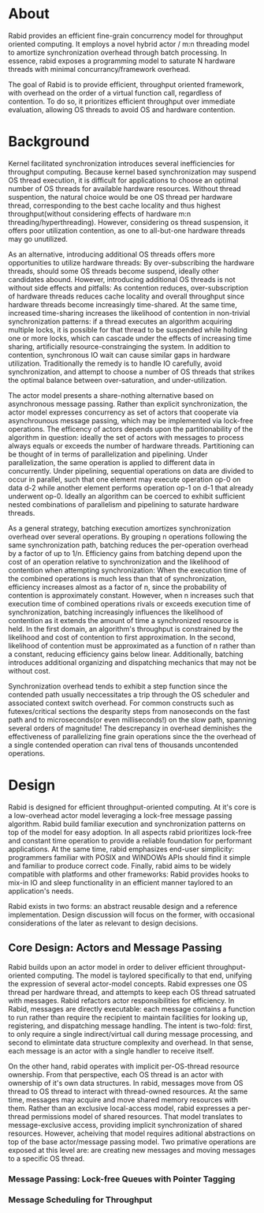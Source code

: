 # About #

Rabid provides an efficient fine-grain concurrency model for throughput oriented computing. It employs a novel hybrid actor / m:n threading model to amortize synchronization overhead through batch processing. In essence, rabid exposes a programming model to saturate N hardware threads with minimal concurrancy/framework overhead.

The goal of Rabid is to provide efficient, throughput oriented framework, with overhead on the order of a virtual function call, regardless of contention. To do so, it prioritizes efficient throughput over immediate evaluation, allowing OS threads to avoid OS and hardware contention.

# Background #

Kernel facilitated synchronization introduces several inefficiencies for throughput computing. Because kernel based synchronization may suspend OS thread execution, it is difficult for applications to choose an optimal number of OS threads for available hardware resources. Without thread suspention, the natural choice would be one OS thread per hardware thread, corresponding to the best cache locality and thus highest throughput(without considering effects of hardware m:n threading/hyperthreading). However, considering os thread suspension, it offers poor utilization contention, as one to all-but-one hardware threads may go unutilized.

As an alternative, introducing additional OS threads offers more opportunities to utilize hardware threads: By over-subscribing the hardware threads, should some OS threads become suspend, ideally other candidates abound. However, introducing additional OS threads is not without side effects and pitfalls: As contention reduces, over-subscription of hardware threads reduces cache locality and overall throughput since hardware threads become increasingly time-shared. At the same time, increased time-sharing increases the likelihood of contention in non-trivial synchronization patterns: if a thread executes an algorithm acquiring multiple locks, it is possible for that thread to be suspended while holding one or more locks, which can cascade under the effects of increasing time sharing, artificially resource-constrainging the system. In addition to contention, synchronous IO wait can cause similar gaps in hardware utilization. Traditionally the remedy is to handle IO carefully, avoid synchronization, and attempt to choose a number of OS threads that strikes the optimal balance between over-saturation, and under-utilization.

The actor model presents a share-nothing alternative based on asynchronous message passing. Rather than explicit synchronization, the actor model expresses concurrency as set of actors that cooperate via asynchrounous message passing, which may be implemented via lock-free operations. The efficency of actors depends upon the partitionability of the algorithm in question: ideally the set of actors with messages to process always equals or exceeds the number of hardware threads. Partitioning can be thought of in terms of parallelization and pipelining. Under parallelization, the same operation is applied to different data in concurrently. Under pipelining, sequential operations on data are divided to occur in parallel, such that one element may execute operation op-0 on data d-2 while another element performs operation op-1 on d-1 that already underwent op-0. Ideally an algorithm can be coerced to exhibit sufficient nested combinations of parallelism and pipelining to saturate hardware threads.

As a general strategy, batching execution amortizes synchronization overhead over several operations. By grouping n operations following the same synchronization path, batching reduces the per-operation overhead by a factor of up to 1/n. Efficiency gains from batching depend upon the cost of an operation relative to synchronization and the likelihood of contention when attempting synchronization: When the execution time of the combined operations is much less than that of synchronization, efficiency increases almost as a factor of n, since the probability of contention is approximately constant. However, when n increases such that execution time of combined operations rivals or exceeds execution time of synchronization, batching increasingly influences the likelihood of contention as it extends the amount of time a synchronized resource is held. In the first domain, an algorithm's throughput is constrained by the likelihood and cost of contention to first approximation. In the second, likelihood of contention must be approximated as a function of n rather than a constant, reducing efficiency gains below linear. Additionally, batching introduces additional organizing and dispatching mechanics that may not be without cost.

Synchronization overhead tends to exhibit a step function since the contended path usually neccessitates a trip through the OS scheduler and associated context switch overhead. For common constructs such as futexes/critical sections the desparity steps from nanoseconds on the fast path and to microseconds(or even milliseconds!) on the slow path, spanning several orders of magnitude! The descrepancy in overhead deminishes the effectiveness of parallelizing fine grain operations since the the overhead of a single contended operation can rival tens of thousands uncontended operations.

# Design #

Rabid is designed for efficient throughput-oriented computing. At it's core is a low-overhead actor model leveraging a lock-free message passing algorithm. Rabid build familiar execution and synchronization patterns on top of the model for easy adoption. In all aspects rabid prioritizes lock-free and constant time operation to provide a reliable foundation for performant applications. At the same time, rabid emphasizes end-user simplicity: programmers familiar with POSIX and WINDOWs APIs should find it simple and familiar to produce correct code. Finally, rabid aims to be widely compatible with platforms and other frameworks: Rabid provides hooks to mix-in IO and sleep functionality in an efficient manner taylored to an application's needs.

Rabid exists in two forms: an abstract reusable design and a reference implementation. Design discussion will focus on the former, with occasional considerations of the later as relevant to design decisions.

## Core Design: Actors and Message Passing ##

Rabid builds upon an actor model in order to deliver efficient throughput-oriented computing. The model is taylored specifically to that end, unifying the expression of several actor-model concepts. Rabid expresses one OS thread per hardware thread, and attempts to keep each OS thread satruated with messages. Rabid refactors actor responsibilities for efficiency. In Rabid, messages are directly executable: each message contains a function to run rather than require the recipient to maintain facilities for looking up, registering, and dispatching message handling. The intent is two-fold: first, to only require a single indirect/virtual call during message processing, and second to elimintate data structure complexity and overhead. In that sense, each message is an actor with a single handler to receive itself.

On the other hand, rabid operates with implicit per-OS-thread resource ownership. From that perspective, each OS thread is an actor with ownership of it's own data structures. In rabid, messages move from OS thread to OS thread to interact with thread-owned resources. At the same time, messages may acquire and move shared memory resources with them. Rather than an exclusive local-access model, rabid expresses a per-thread permissions model of shared resources. That model translates to message-exclusive access, providing implicit synchronization of shared resources. However, acheiving that model requires aditional abstractions on top of the base actor/message passing model. Two primative operations are exposed at this level are: are creating new messages and moving messages to a specific OS thread.

### Message Passing: Lock-free Queues with Pointer Tagging ###

### Message Scheduling for Throughput ###
